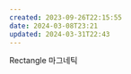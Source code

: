 ```yaml
---
created: 2023-09-26T22:15:55
date: 2024-03-08T23:21
updated: 2024-03-31T22:43
---
```

Rectangle
마그네틱